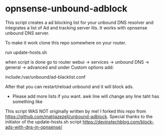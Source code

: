# opnsense-unbound-adblock


This script creates a ad blocking list for your unbound DNS resolver and integrates a list of Ad and tracking server lits.
It works with opnsense unbound DNS server.

To make it work clone this repo somewhere on your router.

run update-hosts.sh

when script is done go to router webui -> services -> unbound DNS -> general -> advanced and under Custom options add:

include:/var/unbound/ad-blacklist.conf

After that you can restart/reload unbound and it will block ads.


- Please add more lists if you want. awk line will change any line taht has  something like

This script WAS NOT originally written by me!
I forked this repo from https://github.com/matijazezelj/unbound-adblock.
Special thanks to the initiator of the update-hosts.sh script https://devinstechblog.com/block-ads-with-dns-in-opnsense/
